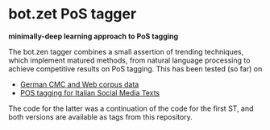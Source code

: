 # bot.zet PoS tagger

**minimally-deep learning approach to PoS tagging**

The bot.zen tagger combines a small assertion of trending techniques, which
implement matured methods, from natural language processing to achieve
competitive results on PoS tagging. This has been tested (so far) on
* [German CMC and Web corpus
  data](https://sites.google.com/site/empirist2015/)
* [POS tagging for Italian Social Media Texts](http://www.evalita.it/2016/tasks/postwita)

The code for the latter was a continuation of the code for the first ST, and
both versions are available as tags from this repository.
